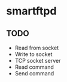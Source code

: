 # smartftpd 

## TODO
- Read from socket
- Write to socket
- TCP socket server
- Read command
- Send command
